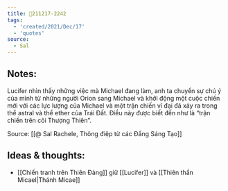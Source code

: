 ```yaml
---
title: 💬211217-2242
tags:
  - 'created/2021/Dec/17'
  - 'quotes'
source:
  - Sal
---
```


## Notes:
Lucifer nhìn thấy những việc mà Michael đang làm, anh ta chuyển sự chú ý của mình từ những người Orion sang Michael và khởi động một cuộc chiến mới với các lực lượng của Michael và một trận chiến vĩ đại đã xảy ra trong thể astral và thể ether của Trái Đất. Điều này được biết đến như là “trận chiến trên cõi Thượng Thiên”.

Source: [[@ Sal Rachele, Thông điệp từ các Đấng Sáng Tạo]]

## Ideas & thoughts:
- [[Chiến tranh trên Thiên Đàng]] giữ [[Lucifer]] và [[Thiên thần Micael|Thánh Micae]]